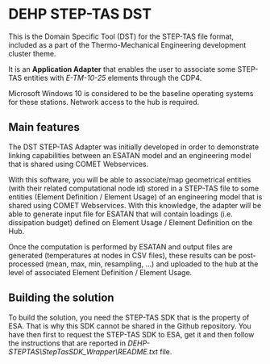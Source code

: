 # DEHP STEP-TAS DST

This is the Domain Specific Tool (DST) for the STEP-TAS file format, included as a part of the Thermo-Mechanical Engineering development cluster theme.

It is an **Application Adapter** that enables the user to associate some STEP-TAS entities with *E-TM-10-25* elements through the CDP4.

Microsoft Windows 10 is considered to be the baseline operating systems for these stations. Network access to the hub is required.

## Main features

The DST STEP-TAS Adapter was initially developed in order to demonstrate linking capabilities between an ESATAN model and an engineering model that is shared using COMET Webservices.  

With this software, you will be able to associate/map geometrical entities (with their related computational node id) stored in a STEP-TAS file to some entities (Element Definition / Element Usage) of an engineering model that is shared using COMET Webservices. With this knowledge, the adapter will be able to generate input file for ESATAN that will contain loadings (i.e. dissipation budget) defined on Element Usage / Element Definition on the Hub.  

Once the computation is performed by ESATAN and output files are generated (temperatures at nodes in CSV files), these results can be post-processed (mean, max, min, resampling, …) and uploaded to the hub at the level of associated Element Definition / Element Usage.  

## Building the solution

To build the solution, you need the STEP-TAS SDK that is the property of ESA. That is why this SDK cannot be shared in the Github repository.
You have then first to request the STEP-TAS SDK to ESA, get it and then follow the instructions
that are reported in *DEHP-STEPTAS\StepTasSDK_Wrapper\README.txt* file.
